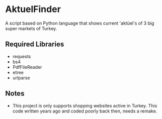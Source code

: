 # AktuelFinder
A script based on Python language that shows current 'aktüel's of 3 big super markets of Turkey.

## Required Libraries
- requests
- bs4
- PdfFileReader
- etree
- urlparse

## Notes
- This project is only supports shopping websites active in Turkey. This code written years ago and coded poorly back then, needs a remake.
